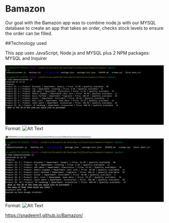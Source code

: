 # Bamazon

Our goal with the Bamazon app was to combine node.js with our MYSQL database to create an app that takes an order, checks stock levels to ensure the order can be filled.

##Technology used

This app uses JavaScript, Node.js and MYSQL plus 2 NPM packages: MYSQL and Inquirer

![GitHub Logo](/screenshot1.JPG)
Format: ![Alt Text](url)

![GitHub Logo](/screenshot2.JPG)
Format: ![Alt Text](url)

https://snadeem1.github.io/Bamazon/